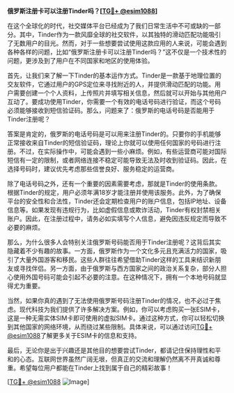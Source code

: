 **俄罗斯注册卡可以注册Tinder吗？[[TG💪+ @esim1088](https://t.me/s/esim1088)]**

在这个全球化的时代，社交媒体平台已经成为了我们日常生活中不可或缺的一部分。其中，Tinder作为一款风靡全球的社交软件，以其独特的滑动匹配功能吸引了无数用户的目光。然而，对于一些想要尝试使用这款应用的人来说，可能会遇到各种各样的问题，比如“俄罗斯注册卡可以注册Tinder吗？”这不仅是一个技术性的问题，更涉及到了用户在不同国家和地区的使用体验。

首先，让我们来了解一下Tinder的基本运作方式。Tinder是一款基于地理位置的交友软件，它通过用户的GPS定位来寻找附近的人，并提供滑动匹配的功能。用户需要创建一个个人资料，上传照片并填写相关信息，然后就可以开始与其他用户互动了。要成功使用Tinder，你需要一个有效的电话号码进行验证，而这个号码必须能够接收到短信验证码。那么，问题来了：俄罗斯的电话号码是否能用于Tinder注册呢？

答案是肯定的，俄罗斯的电话号码是可以用来注册Tinder的。只要你的手机能够正常接收来自Tinder的短信验证码，理论上你就可以使用任何国家的号码进行注册。不过，在实际操作中，可能会遇到一些小麻烦。例如，有些运营商可能对国际短信有一定的限制，或者网络连接不稳定可能导致无法及时收到验证码。因此，在选择号码时，建议优先考虑那些信誉良好、服务稳定的运营商。

除了电话号码之外，还有一个重要的因素需要考虑，那就是Tinder的使用条款。根据Tinder的规定，用户必须年满18岁才能注册并使用该服务。此外，为了确保平台的安全性和合法性，Tinder还会定期检查用户的账户信息，包括IP地址、设备信息等。如果发现有违规行为，比如虚假信息或欺诈活动，Tinder有权封禁相关账户。因此，在注册过程中，请务必如实填写个人信息，避免因违反规定而导致不必要的麻烦。

那么，为什么很多人会特别关注俄罗斯号码能否用于Tinder注册呢？这背后其实隐藏着不少有趣的故事。一方面，俄罗斯作为一个文化多元且充满活力的国家，吸引了大量外国游客和移民。这些人群往往希望借助Tinder这样的工具来结识新朋友或寻找伴侣。另一方面，由于俄罗斯与西方国家之间的政治关系复杂，部分人担心使用外国号码可能会引起不必要的注意。在这种情况下，拥有一个本地号码就显得尤为重要。

当然，如果你真的遇到了无法使用俄罗斯号码注册Tinder的情况，也不必过于焦虑。现代科技为我们提供了许多解决方案。例如，你可以考虑购买一张ESIM卡，这是一种无需实体SIM卡即可使用的虚拟SIM卡。通过这种方式，你可以轻松切换到其他国家的网络环境，从而绕过某些限制。具体来说，可以通过访问[TG💪+ @esim1088](https://t.me/s/esim1088)了解更多关于ESIM卡的信息和支持。

最后，无论你是出于兴趣还是其他目的想要尝试Tinder，都请记住保持理性和平和的心态。互联网世界虽然广阔无垠，但真正的交流和理解仍然离不开真诚和尊重。希望每位用户都能在Tinder上找到属于自己的精彩故事！

[[TG💪+ @esim1088](https://t.me/s/esim1088) ![Image](https://i.postimg.cc/4NQfJmqS/Snipaste-2025-05-13-00-14-12.png)]